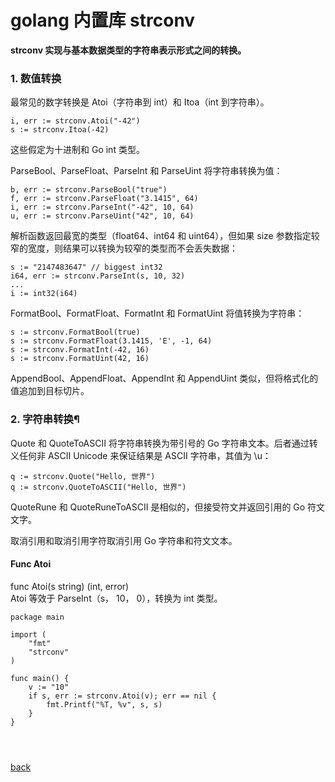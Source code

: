 # golang 内置库 strconv

**strconv 实现与基本数据类型的字符串表示形式之间的转换。**

### 1. 数值转换

最常见的数字转换是 Atoi（字符串到 int）和 Itoa（int 到字符串）。

```golang
i, err := strconv.Atoi("-42")
s := strconv.Itoa(-42)
```

这些假定为十进制和 Go int 类型。

ParseBool、ParseFloat、ParseInt 和 ParseUint 将字符串转换为值：

```golang
b, err := strconv.ParseBool("true")
f, err := strconv.ParseFloat("3.1415", 64)
i, err := strconv.ParseInt("-42", 10, 64)
u, err := strconv.ParseUint("42", 10, 64)
```

解析函数返回最宽的类型（float64、int64 和 uint64），但如果 size 参数指定较窄的宽度，则结果可以转换为较窄的类型而不会丢失数据：

```golang
s := "2147483647" // biggest int32
i64, err := strconv.ParseInt(s, 10, 32)
...
i := int32(i64)
```

FormatBool、FormatFloat、FormatInt 和 FormatUint 将值转换为字符串：

```golang
s := strconv.FormatBool(true)
s := strconv.FormatFloat(3.1415, 'E', -1, 64)
s := strconv.FormatInt(-42, 16)
s := strconv.FormatUint(42, 16)
```

AppendBool、AppendFloat、AppendInt 和 AppendUint 类似，但将格式化的值追加到目标切片。

### 2. 字符串转换¶

Quote 和 QuoteToASCII 将字符串转换为带引号的 Go 字符串文本。后者通过转义任何非 ASCII Unicode 来保证结果是 ASCII 字符串，其值为 \u：

```golang
q := strconv.Quote("Hello, 世界")
q := strconv.QuoteToASCII("Hello, 世界")
```

QuoteRune 和 QuoteRuneToASCII 是相似的，但接受符文并返回引用的 Go 符文文字。

取消引用和取消引用字符取消引用 Go 字符串和符文文本。

#### Func Atoi

func Atoi(s string) (int, error)    
Atoi 等效于 ParseInt（s， 10， 0），转换为 int 类型。

```golang
package main

import (
    "fmt"
    "strconv"
)

func main() {
    v := "10"
    if s, err := strconv.Atoi(v); err == nil {
        fmt.Printf("%T, %v", s, s)
    }
}
```

```golang

```

```golang

```

```golang

```

[back](Readme.md)